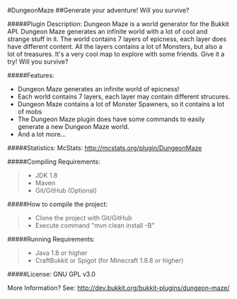 #DungeonMaze
##Generate your adventure! Will you survive?

#####Plugin Description:
Dungeon Maze is a world generator for the Bukkit API. 
Dungeon Maze generates an infinite world with a lot of cool and strange stuff in it. 
The world contains 7 layers of epicness, each layer does have different content. 
All the layers contains a lot of Monsters, but also a lot of treasures. 
It's a very cool map to explore with some friends. Give it a try! Will you survive?

#####Features:
<ul>
  <li>Dungeon Maze generates an infinite world of epicness!</li>
  <li>Each world contains 7 layers, each layer may contain different strucures.</li>
  <li>Dungeon Maze contains a lot of Monster Spawners, so it contains a lot of mobs</li>
  <li>The Dungeon Maze plugin does have some commands to easily generate a new Dungeon Maze world.</li>
  <li>And a lot more...</li>
</ul>

#####Statistics:
McStats: http://mcstats.org/plugin/DungeonMaze

#####Compiling Requirements:
>- JDK 1.8
>- Maven
>- Git/GitHub (Optional)

#####How to compile the project:
>- Clone the project with Git/GitHub
>- Execute command "mvn clean install -B"

#####Running Requirements:
>- Java 1.8 or higher
>- CraftBukkit or Spigot (for Minecraft 1.8.8 or higher)

#####License: 
GNU GPL v3.0

More Information? See: http://dev.bukkit.org/bukkit-plugins/dungeon-maze/
